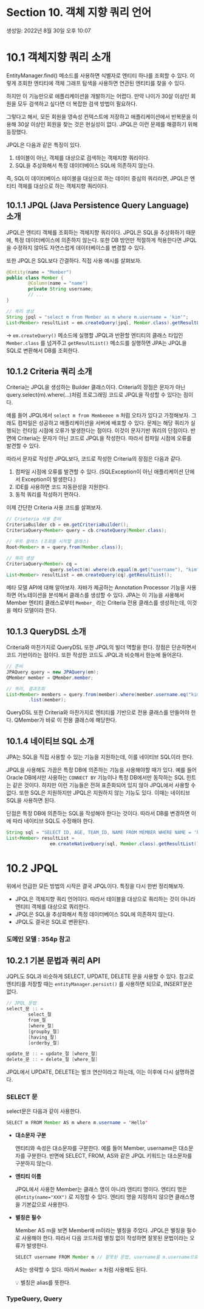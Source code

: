 # Section 10. 객체 지향 쿼리 언어

생성일: 2022년 8월 30일 오후 10:07

# 10.1 객체지향 쿼리 소개

EntityManager.find() 메소드를 사용하면 식별자로 엔티티 하나를 조회할 수 있다. 이렇게 조회한 엔티티에 객체 그래프 탐색을 사용하면 연관된 엔티티를 찾을 수 있다. 

하지만 이 기능만으로 애플리케이션을 개발하기는 어렵다. 만약 나이가 30살 이상인 회원을 모두 검색하고 싶다면 더 복잡한 검색 방법이 필요하다.

그렇다고 해서, 모든 회원을 영속성 컨텍스트에 저장하고 애플리케이션에서 반복문을 이용해 30살 이상인 회원을 찾는 것은 현실성이 없다. JPQL은 이런 문제를 해결하기 위해 등장했다.

JPQL은 다음과 같은 특징이 있다. 

1. 테이블이 아닌, 객체를 대상으로 검색하는 객체지향 쿼리이다.
2. SQL을 추상화해서 특정 데이터베이스 SQL에 의존하지 않는다.

즉, SQL이 데이터베이스 테이블을 대상으로 하는 데이터 중심의 쿼리라면, JPQL은 엔티티 객체를 대상으로 하는 객체지향 쿼리이다.

## 10.1.1 JPQL (Java Persistence Query Language) 소개

JPQL은 엔티티 객체를 조회하는 객체지향 쿼리이다. JPQL은 SQL을 추상화하기 때문에, 특정 데이터베이스에 의존하지 않는다. 또한 DB 방언만 적절하게 적용한다면 JPQL을 수정하지 않아도 자연스럽게 데이터베이스를 변경할 수 있다.

또한 JPQL은 SQL보다 간결하다. 직접 사용 예시를 살펴보자.

```java
@Entity(name = "Member")
public class Member {
		@Column(name = "name")
		private String username;
		// ...
}
```

```java
// 쿼리 생성
String jpql = "select m from Member as m where m.username = 'kim'";
List<Member> resultList = em.createQuery(jpql, Member.class).getResultList();
```

→ `em.createQuery()` 메소드에 실행할 JPQL과 반환할 엔티티의 클래스 타입인 `Member.class` 를 넘겨주고 `getResultList()` 메소드를 실행하면 JPA는 JPQL을 SQL로 변환해서 DB를 조회한다.

## 10.1.2 Criteria 쿼리 소개

Criteria는 JPQL을 생성하는 Builder 클래스이다.  Criteria의 장점은 문자가 아닌 query.select(m).where(…)처럼 프로그래밍 코드로 JPQL을 작성할 수 있다는 점이다.

예를 들어 JPQL에서 `select m from Membeeee m` 처럼 오타가 있다고 가정해보자. 그래도 컴파일은 성공하고 애플리케이션을 서버에 배포할 수 있다. 문제는 해당 쿼리가 실행되는 런타임 시점에 오류가 발생한다는 점이다. 이것이 문자기반 쿼리의 단점이다. 반면에 Criteria는 문자가 아닌 코드로 JPQL을 작성한다. 따라서 컴파일 시점에 오류를 발견할 수 있다.

따라서 문자로 작성한 JPQL보다, 코드로 작성한 Criteria의 장점은 다음과 같다.

1. 컴파일 시점에 오류를 발견할 수 있다. (SQLException이 아닌 애플리케이션 단에서 Exception이 발생한다.)
2. IDE를 사용하면 코드 자동완성을 지원한다.
3. 동적 쿼리를 작성하기 편하다. 

이제 간단한 Criteria 사용 코드를 살펴보자.

```java
// Crieteria 사용 준비
CriteriaBuilder cb = em.getCriteriaBuilder();
CriteriaQuery<Member> query = cb.createQuery(Member.class);

// 루트 클래스 (조회를 시작할 클래스)
Root<Member> m = query.from(Member.class));

// 쿼리 생성
CriteriaQuery<Member> cq = 
				query.select(m).where(cb.equal(m.get("username"), "kim")); // 만약 username도 문자가 아닌 코드로 작성하고 싶다면? 메타 모델 사용
List<Member> resultList = em.createQuery(cq).getResultList();
```

메타 모델 API에 대해 알아보자. 자바가 제공하는 Annotation Processor 기능을 사용하면 어노테이션을 분석해서 클래스를 생성할 수 있다. JPA는 이 기능을 사용해서 Member 엔티티 클래스로부터 `Member_` 라는 Criteria 전용 클래스를 생성하는데, 이것을 메타 모델이라 한다. 

## 10.1.3 QueryDSL 소개

Criteria와 마찬가지로 QueryDSL 또한 JPQL의 빌더 역할을 한다. 장점은 단순하면서 코드 기반이라는 점이다. 또한 작성한 코드도 JPQL과 비슷해서 한눈에 들어온다. 

```java
// 준비
JPAQuery query = new JPAQuery(em);
QMember member = QMember.member;

// 쿼리, 결과조회
List<Member> members = query.from(member).where(member.username.eq("kim"))
		.list(member);
```

QueryDSL 또한 Criteria와 마찬가지로 엔티티를 기반으로 전용 클래스를 만들어야 한다. QMember가 바로 이 전용 클래스에 해당한다.

## 10.1.4 네이티브 SQL 소개

JPA는 SQL을 직접 사용할 수 있는 기능을 지원하는데, 이를 네이티브 SQL이라 한다.

JPQL을 사용해도 가끔은 특정 DB에 의존하는 기능을 사용해야할 때가 있다. 예를 들어 Oracle DB에서만 사용하는 `CONNECT BY` 기능이나 특정 DB에서만 동작하는 SQL 힌트는 같은 것이다. 하지만 이런 기능들은 전혀 표준화되어 있지 않아 JPQL에서 사용할 수 없다. 또한 SQL은 지원하지만 JPQL은 지원하지 않는 기능도 있다. 이때는 네이티브 SQL을 사용하면 된다.

단점은 특정 DB에 의존하는 SQL을 작성해야 한다는 것이다. 따라서 DB를 변경하면 이에 따라 네이티브 SQL도 수정해야 한다.

```java
String sql = "SELECT ID, AGE, TEAM_ID, NAME FROM MEMBER WHERE NAME = 'kim'";
List<Member> resultList = 
				em.createNativeQuery(sql, Member.class).getResultList();
```

# 10.2 JPQL

위에서 언급한 모든 방법의 시작은 결국 JPQL이다. 특징을 다시 한번 정리해보자. 

- JPQL은 객체지향 쿼리 언어이다. 따라서 테이블을 대상으로 쿼리하는 것이 아니라 엔티티 객체를 대상으로 쿼리한다.
- JPQL은 SQL을 추상화해서 특정 데이터베이스 SQL에 의존하지 않는다.
- JPQL도 결국은 SQL로 변환된다.

### 도메인 모델 : 354p 참고

## 10.2.1 기본 문법과 쿼리 API

JQPL도 SQL과 비슷하게 SELECT, UPDATE, DELETE 문을 사용할 수 있다. 참고로 엔티티를 저장할 때는 `entityManager.persist()` 를 사용하면 되므로, INSERT문은 없다.

```java
// JPQL 문법
select_문 :: = 
		select_절
		from_절
		[where_절]
		[groupby_절]
		[having_절]
		[orderby_절]

update_문 :: = update_절 [where_절]
delete_문 :: = delete_절 [where_절]
```

JPQL에서 UPDATE, DELETE는 벌크 연산이라고 하는데, 이는 이후에 다시 설명하겠다.

### SELECT 문

select문은 다음과 같이 사용한다.

```java
SELECT m FROM Member AS m where m.username = 'Hello'
```

- **대소문자 구분**
    
    엔티티와 속성은 대소문자를 구분한다. 예를 들어 Member, username은 대소문자를 구분한다. 반면에 SELECT, FROM, AS와 같은 JPQL 키워드는 대소문자를 구분하지 않는다.
    
- **엔티티 이름**
    
    JPQL에서 사용한 Member는 클래스 명이 아니라 엔티티 명이다. 엔티티 명은 `@Entity(name="XXX")` 로 지정할 수 있다. 엔티티 명을 지정하지 않으면 클래스명을 기본값으로 사용한다.
    
- **별칭은 필수**
    
    Member AS m을 보면 Member에 m이라는 별칭을 주었다. JPQL은 별칭을 필수로 사용해야 한다. 따라서 다음 코드처럼 별칭 없이 작성하면 잘못된 문법이라는 오류가 발생한다.
    
    ```java
    SELECT username FROM Member m // 잘못된 문법, username을 m.username으로 고쳐야 한다.
    ```
    
    AS는 생략할 수 있다. 따라서 `Member m` 처럼 사용해도 된다.
    
    <aside>
    💡 별칭은 alias를 뜻한다.
    
    </aside>
    

### TypeQuery, Query